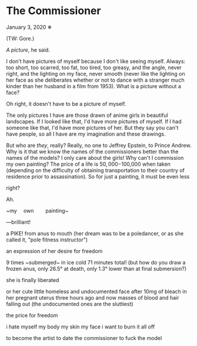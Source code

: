 # The Commissioner

January 3, 2020
❄

(TW: Gore.)

*A picture*, he said.

I don't have pictures
of myself
because I don't like seeing myself.
Always:
too short, too scarred, too fat, too tired, too greasy,
and the angle,
never right,
and the lighting on my face,
never smooth (never like the lighting on her face as she deliberates whether or not to dance with a stranger much kinder than her husband in a film from 1953).
What is a picture without a face?

Oh right,
it doesn't have to be a picture of myself.

The only pictures I have
are those drawn of anime girls in beautiful landscapes.
If I looked like that,
I'd have more pictures of myself.
If I had someone like that,
I'd have more pictures of her.
But they say you can't have people,
so all I have are my imagination
and these drawings.

But who are *they*, really?
Really,
no one
to Jeffrey Epstein, to Prince Andrew.
Why is it that we know the names of the commissioners better than the names of the models?
I only care about the girls!
Why can't I commission my own painting?
The price of a life is $50,000-$100,000 when taken (depending on the difficulty of obtaining transportation to their country of residence prior to assassination).
So for just a painting,
it must be even less

right?



Ah.



~my
  own
    painting~

—brilliant!

<div class="align-right">



a PIKE!
from anus to mouth
(her dream was to be a poledancer, or as she called it, "pole fitness instructor")

<div class="script">

an expression of her desire
for freedom

</div>

</div>

9 times ~submerged~
in ice cold
71 minutes total!
(but how do you draw a frozen anus,
only 26.5° at death,
only 1.3° lower than at final submersion?)

<div class="script">

she is finally liberated

</div>

<div class="align-right">

or her cute little
homeless and undocumented face
after 10mg
of bleach
in her pregnant uterus
three hours ago
and now
masses of blood and hair falling out
(the undocumented ones are the sluttiest)

<div class="script">

the price for freedom

</div>

</div>





i hate myself
my body
my skin
my face
i want to burn it all off

to become the artist
to date the commissioner
to fuck the model
